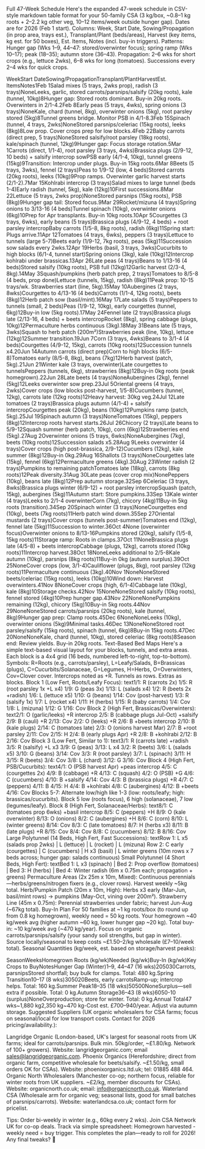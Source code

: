 Full 47-Week Schedule
Here's the expanded 47-week schedule in CSV-style markdown table format for your 50-family CSA (3 kg/box, ~0.8–1 kg roots + 2–2.2 kg other veg, 10–12 items/week outside hunger gap). Dates are for 2026 (Feb 1 start). Columns: Week, Start Date, Sowing/Propagation (in prop area, trays est.), Transplant/Plant (beds/areas), Harvest (key items, kg est. for 50 boxes), Est. Items, Notes (incl. buy-in triggers). Patterns: Hunger gap (Wks 1–9, 44–47: stored/overwinter focus); spring ramp (Wks 10–17); peak (18–35); autumn store (36–43). Propagation: 2–6 wks for short crops (e.g., lettuce 2wks), 6–8 wks for long (tomatoes). Successions every 2–4 wks for quick crops.





















































































































































































































































































































































































































































WeekStart DateSowing/PropagationTransplant/PlantHarvestEst. ItemsNotes1Feb 1Salad mixes (5 trays, 2wks prop), radish (3 trays)NoneLeeks, garlic, stored carrots/parsnips/salsify (20kg roots), kale (tunnel, 10kg)8Hunger gap: Stored roots dominant. Buy-in 20kg roots. Overwinters in 2/1-4.2Feb 8Early peas (5 trays, 4wks), spring onions (3 trays)NoneKale, chard (tunnel, 8kg), overwinter onions (5kg), root parsley stored (5kg)8Tunnel greens bridge. Monitor PSB in 4/1-8.3Feb 15Spinach (tunnel, 4 trays, 2wks)NoneStored parsnips/celeriac (15kg roots), leeks (8kg)8Low prop. Cover crops prep for low blocks.4Feb 22Baby carrots (direct prep, 5 trays)NoneStored salsify/root parsley (18kg roots), kale/spinach (tunnel, 12kg)9Hunger gap: Focus storage rotation.5Mar 1Carrots (direct, 1/1-4), root parsley (3 trays, 4wks)Brassica plugs (2/9-12, 10 beds) + salsify intercrop sowPSB early (4/1-4, 10kg), tunnel greens (15kg)9Transition: Intercrop under plugs. Buy-in 15kg roots.6Mar 8Beets (5 trays, 3wks), fennel (2 trays)Peas to 1/9-12 (low, 4 beds)Stored carrots (20kg roots), leeks (10kg)9Prop ramps. Overwinter garlic harvest starts (2/1-2).7Mar 15Kohlrabi intercrop (3 trays)Salad mixes to large tunnel (beds 1-4)Early radish (tunnel, 5kg), kale (12kg)10First successions.8Mar 22Lettuce (5 trays, 2wks prop)NoneStored parsnips (15kg roots), PSB (8kg)9Hunger gap tail: Stored focus.9Mar 29Rocket/mizuna (4 trays)Spring onions to 3/13-16 (4 beds)Tunnel spinach (10kg), overwinter onions (6kg)10Prep for Apr transplants. Buy-in 10kg roots.10Apr 5Courgettes (3 trays, 6wks), early beans (5 trays)Brassica plugs (4/9-12, 4 beds) + root parsley intercropBaby carrots (1/5-8, 8kg roots), radish (6kg)11Spring start: Plugs arrive.11Apr 12Tomatoes (4 trays, 6wks), peppers (3 trays)Lettuce to tunnels (large 5-7)Beets early (1/9-12, 7kg roots), peas (5kg)11Succession sow salads every 2wks.12Apr 19Herbs (basil, 3 trays, 3wks)Cucurbits to high blocks (6/1-4, tunnel start)Spring onions (3kg), kale (10kg)12Intercrop kohlrabi under brassicas.13Apr 26Late peas (4 trays)Beans to 1/13-16 (4 beds)Stored salsify (10kg roots), PSB full (12kg)12Garlic harvest (2/3-4, 8kg).14May 3Squash/pumpkins (herb patch prep, 2 trays)Tomatoes to 8/5-8 (4 beds, prop done)Lettuce (tunnels, 15kg), radish (8kg)11Peak prop: 10-15 trays/wk. Strawberries start (line, 5kg).15May 10Aubergines (2 trays, 8wks)Courgettes to 4/13-16 (4 beds)Carrots (1/1-4, 12kg roots), beets (8kg)12Herb patch sow (basil/mint).16May 17Late salads (5 trays)Peppers to tunnels (small, 2 beds)Peas (1/9-12, 10kg), early courgettes (tunnel, 6kg)12Buy-in low (5kg roots).17May 24Fennel late (2 trays)Brassica plugs late (2/13-16, 4 beds) + beets intercropRocket (8kg), spring cabbage (plugs, 10kg)12Permaculture herbs continuous (3kg).18May 31Beans late (5 trays, 3wks)Squash to herb patch (200m²)Strawberries peak (line, 10kg), lettuce (12kg)12Summer transition.19Jun 7Corn (3 trays, 4wks)Beans to 3/1-4 (4 beds)Courgettes (4/9-12, 15kg), carrots (10kg roots)12Succession tunnels x4.20Jun 14Autumn carrots (direct prep)Corn to high blocks (6/5-8)Tomatoes early (8/5-8, 8kg), beans (7kg)12Herb harvest (patch, 5kg).21Jun 21Winter kale (3 trays, overwinter)Late courgettes to tunnelsPeppers (tunnels, 6kg), strawberries (8kg)12Buy-in 0kg roots (peak homegrown).22Jun 28Late beets (4 trays)NoneAubergines (2kg), fennel (5kg)12Leeks overwinter sow prep.23Jul 5Oriental greens (4 trays, 2wks)Cover crops (low blocks post-harvest, 1/5-8)Cucumbers (tunnel, 12kg), carrots late (12kg roots)12Heavy harvest: 30kg veg.24Jul 12Late tomatoes (2 trays)Brassica plugs autumn (4/1-4) + salsify intercropCourgettes peak (20kg), beans (10kg)12Pumpkins ramp (patch, 5kg).25Jul 19Spinach autumn (3 trays)NoneTomatoes (15kg), peppers (8kg)12Intercrop roots harvest starts.26Jul 26Chicory (2 trays)Late beans to 5/9-12Squash summer (herb patch, 10kg), corn (6kg)12Strawberries end (5kg).27Aug 2Overwinter onions (5 trays, 6wks)NoneAubergines (7kg), beets (10kg roots)12Succession salads x5.28Aug 9Leeks overwinter (4 trays)Cover crops (high post-brassica, 2/9-12)Cucumbers (12kg), kale summer (8kg)12Buy-in 0kg.29Aug 16Shallots (3 trays)NoneCourgettes late (15kg), fennel (6kg)12Permaculture greens (4kg).30Aug 23Winter radish (2 trays)Pumpkins to remaining patchTomatoes late (18kg), carrots (8kg roots)12Peak diversity.31Aug 30Late peas (cover crop mix)NonePeppers (10kg), beans late (8kg)12Prep autumn storage.32Sep 6Celeriac (3 trays, 8wks)Brassica plugs winter (6/9-12) + root parsley intercropSquash (patch, 15kg), aubergines (5kg)11Autumn start: Store pumpkins.33Sep 13Kale winter (4 trays)Leeks to 2/1-4 overwinterCorn (7kg), chicory (4kg)11Buy-in 5kg roots (transition).34Sep 20Spinach winter (3 trays)NoneCourgettes end (10kg), beets (7kg roots)11Herb patch wind down.35Sep 27Oriental mustards (2 trays)Cover crops (tunnels post-summer)Tomatoes end (12kg), fennel late (5kg)11Succession to winter.36Oct 4None (overwinter focus)Overwinter onions to 8/13-16Pumpkins stored (20kg), salsify (1/5-8, 15kg roots)11Storage ramp: Roots in clamps.37Oct 11NoneBrassica plugs late (4/5-8) + beets intercropCabbage (plugs, 12kg), carrots stored (10kg roots)11Intercrop harvest.38Oct 18NoneLeeks additional to 2/5-8Kale autumn (10kg), parsnips (8kg roots)11Buy-in 0kg (autumn surplus).39Oct 25NoneCover crops (low, 3/1-4)Cauliflower (plugs, 8kg), root parsley (12kg roots)11Permaculture continuous (3kg).40Nov 1NoneNoneStored beets/celeriac (15kg roots), leeks (10kg)10Wind down: Harvest overwinters.41Nov 8NoneCover crops (high, 6/1-4)Cabbage late (10kg), kale (8kg)10Storage checks.42Nov 15NoneNoneStored salsify (10kg roots), fennel stored (4kg)10Prep hunger gap.43Nov 22NoneNonePumpkins remaining (12kg), chicory (5kg)10Buy-in 5kg roots.44Nov 29NoneNoneStored carrots/parsnips (20kg roots), kale (tunnel, 8kg)9Hunger gap prep: Clamp roots.45Dec 6NoneNoneLeeks (10kg), overwinter onions (5kg)9Minimal tasks.46Dec 13NoneNoneStored root parsley/salsify (15kg roots), spinach (tunnel, 6kg)8Buy-in 15kg roots.47Dec 20NoneNoneKale, chard (tunnel, 10kg), stored celeriac (8kg roots)8Season end: Review yields. Buy-in 20kg roots.
Text-Based Bed Maps
Here's a simple text-based visual layout for your blocks, tunnels, and extra areas. Each block is a 4x4 grid (16 beds, numbered left-to-right, top-to-bottom). Symbols: R=Roots (e.g., carrots/parsley), L=Leafy/Salads, B=Brassicas (plugs), C=Cucurbits/Solanaceae, G=Legumes, H=Herbs, O=Overwinters, Cov=Clover cover. Intercrops noted as +R. Tunnels as rows. Extras as blocks.
Block 1 (Low Fert, Roots/Leafy Focus):
text1/1: R (carrots 2x)   1/5: R (root parsley 1x +L x4)   1/9: G (peas 3x)    1/13: L (salads x4)
1/2: R (beets 2x +radish) 1/6: L (lettuce x5)   1/10: G (beans)     1/14: Cov (post-harvest)
1/3: R (salsify 1x)   1/7: L (rocket x4)     1/11: H (herbs)     1/15: R (baby carrots)
1/4: Cov              1/8: L (mizuna)        1/12: G             1/16: Cov
Block 2 (High Fert, Brassicas/Overwinters):
text2/1: O (garlic/leeks) +R intercrop  2/5: B (cabbage plugs Jul-Oct) +salsify  2/9: B (cauli) +R  2/13: Cov
2/2: O (leeks) +R     2/6: B +beets intercrop  2/10: B (kale plugs)  2/14: C (tomatoes late)
2/3: O (onions harvest Mar)  2/7: B +root parsley  2/11: Cov          2/15: H
2/4: B (early plugs Apr) +R  2/8: B +kohlrabi     2/12: B            2/16: Cov
Block 3 (Low Fert, Similar to 1):
text3/1: R (carrots late) +radish  3/5: R (salsify) +L x3  3/9: G (peas)  3/13: L x4
3/2: R (beets)        3/6: L (salads x5)   3/10: G (beans)  3/14: Cov
3/3: R (root parsley) 3/7: L (spinach)     3/11: H         3/15: R (beets)
3/4: Cov              3/8: L (chard)       3/12: G         3/16: Cov
Block 4 (High Fert, PSB/Cucurbits):
text4/1: O (PSB harvest Apr) +peas intercrop  4/5: C (courgettes 2x)  4/9: B (cabbage) +R  4/13: C (squash)
4/2: O (PSB) +G       4/6: C (cucumbers)  4/10: B +salsify  4/14: Cov
4/3: B (brassica plugs) +R  4/7: C (peppers)  4/11: B          4/15: H
4/4: B +kohlrabi      4/8: C (aubergines) 4/12: B +beets    4/16: Cov
Blocks 5-7: Alternate low/high like 1-3 (low: roots/leafy; high: brassicas/cucurbits). Block 5 low (roots focus), 6 high (solanaceae), 7 low (legumes/leafy).
Block 8 (High Fert, Solanaceae/Herbs):
text8/1: C (tomatoes prop 6wks) +basil intercrop  8/5: C (peppers) +H  8/9: O (kale overwinter)  8/13: O (onions)
8/2: C (aubergines) +H  8/6: C (corn)      8/10: L (winter greens)  8/14: Cov
8/3: C (late tomatoes)  8/7: H (herbs x3)   8/11: B (late plugs) +R  8/15: Cov
8/4: Cov                8/8: C (cucumbers)  8/12: B            8/16: Cov
Large Polytunnel (14 Beds, High Fert, Fast Successions):
textRow 1: L x5 (salads prop 2wks) | L (lettuce) | L (rocket) | L (mizuna)
Row 2: C early (courgettes) | C (cucumbers) | H x3 (basil) | L winter greens
(10m rows x 7 beds across; hunger gap: salads continuous)
Small Polytunnel (4 Short Beds, High Fert):
textBed 1: L x3 (spinach) | Bed 2: Prop overflow (tomatoes) | Bed 3: H (herbs) | Bed 4: Winter radish
(6m x 0.75m each; propagation + greens)
Permaculture Areas (2x 25m x 10m, Mixed): Continuous perennials—herbs/greens/nitrogen fixers (e.g., clover rows). Harvest weekly ~5kg total.
Herb/Pumpkin Patch (20m x 10m, High): Herbs x3 early (Mar-Jun, basil/mint rows) → pumpkins (May-Oct, vining over 200m²).
Strawberry Line (45m x 0.75m): Perennial strawberries under fabric; harvest Jun-Aug (~67kg total).
Buy-In Plan
For 50 families at ~1 kg roots/box (to round up from 0.8 kg homegrown), weekly need = 50 kg roots. Your homegrown ~40 kg/week avg (higher autumn ~60 kg, lower hunger gap ~20 kg). Total buy-in: ~10 kg/week avg (~470 kg/year). Focus on organic carrots/parsnips/salsify (your sandy soil strengths, but gap in winter). Source locally/seasonal to keep costs ~£1.50–2/kg wholesale (£7–10/week total).
Seasonal Quantities (kg/week, est. based on storage/harvest peaks):



























































SeasonWeeksHomegrown Roots (kg/wk)Needed (kg/wk)Buy-In (kg/wk)Key Crops to BuyNotesHunger Gap (Winter)1–9, 44–47 (16 wks)205030Carrots, parsnipsStored shortfall; buy bulk for clamps. Total: 480 kg.Spring Transition10–17 (8 wks)305020Beets, early carrotsRamp-up; intercrop helps. Total: 160 kg.Summer Peak18–35 (18 wks)50500NoneSurplus—sell extra if possible. Total: 0 kg.Autumn Storage36–43 (8 wks)6050-10 (surplus)NoneOverproduction; store for winter. Total: 0 kg.Annual Total47 wks~1,880 kg2,350 kg~470 kg-Cost est. £700–940/year. Adjust via autumn storage.
Suggested Suppliers (UK organic wholesalers for CSA farms; focus on seasonal/local for low transport costs. Contact for 2026 pricing/availability.):

Langridge Organic (London-based, UK's largest for seasonal roots from UK farms; ideal for carrots/parsnips. Bulk min. 50kg/order, ~£1.80/kg. Network of 100+ growers). Website: langridgeorganic.com; email sales@langridgeorganic.com.
Phoenix Organics (Herefordshire; direct from organic farm, competitive wholesale for beets/salsify. ~£1.50/kg, small orders OK for CSAs). Website: phoenixorganics.ltd.uk; tel: 01885 488 464.
Organic North Wholesalers (Manchester co-op; northern focus, reliable for winter roots from UK suppliers. ~£2/kg, member discounts for CSAs). Website: organicnorth.co.uk; email: info@organicnorth.co.uk.
Waterland CSA (Wholesale arm for organic veg; seasonal lists, good for small batches of parsnips/carrots). Website: waterlandcsa.co.uk; contact form for pricelist.

Tips: Order bi-weekly in winter (e.g., 60kg every 2 wks). Join CSA Network UK for co-op deals. Track via simple spreadsheet: Homegrown harvested - weekly need = buy trigger.
This completes the plan—ready to roll for 2026! Any final tweaks? 🌱
